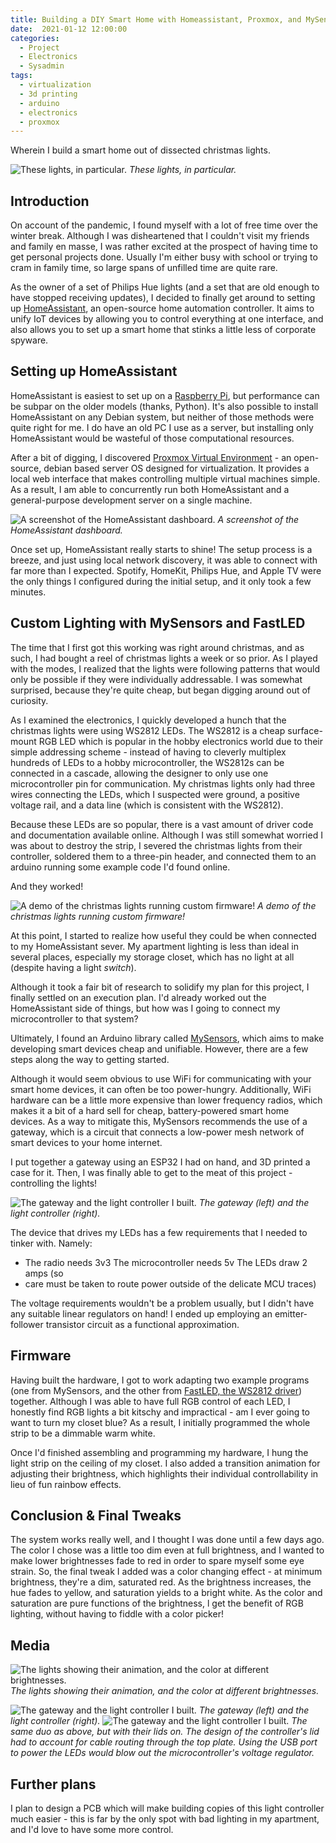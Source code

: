 ```yaml
---
title: Building a DIY Smart Home with Homeassistant, Proxmox, and MySensors
date:  2021-01-12 12:00:00
categories:
  - Project
  - Electronics
  - Sysadmin
tags:
  - virtualization
  - 3d printing
  - arduino
  - electronics
  - proxmox
---
```


Wherein I build a smart home out of dissected christmas lights.

![These lights, in particular.](/assets/home_automation/light_prototype.gif)
_These lights, in particular._

## Introduction
On account of the pandemic, I found myself with a lot of free
time over the winter break. Although I was disheartened that I couldn't visit
my friends and family en masse, I was rather excited at the prospect of having
time to get personal projects done. Usually I'm either busy with school or
trying to cram in family time, so large spans of unfilled time are quite rare.


As the owner of a set of Philips Hue lights (and a set that are old enough to
have stopped receiving updates), I decided to finally get around to setting up
[HomeAssistant](https://home-assistant.io), an open-source home automation
controller. It aims to unify IoT devices by allowing you to control everything
at one interface, and also allows you to set up a smart home that stinks a
little less of corporate spyware.


## Setting up HomeAssistant


HomeAssistant is easiest to set up on a [Raspberry
Pi](https://www.raspberrypi.org/), but performance can be subpar on the older
models (thanks, Python). It's also possible to install HomeAssistant on any
Debian system, but neither of those methods were quite right for me. I do have
an old PC I use as a server, but installing only HomeAssistant would be
wasteful of those computational resources.


After a bit of digging, I discovered [Proxmox Virtual
Environment](https://www.proxmox.com/en/proxmox-ve) - an open-source, debian
based server OS designed for virtualization. It provides a local web interface
that makes controlling multiple virtual machines simple. As a result, I am able
to concurrently run both HomeAssistant and a general-purpose development server
on a single machine.

![A screenshot of the HomeAssistant dashboard.](/assets/home_automation/hass.png)
_A screenshot of the HomeAssistant dashboard._


Once set up, HomeAssistant really starts to shine! The setup process is a
breeze, and just using local network discovery, it was able to connect with far
more than I expected. Spotify, HomeKit, Philips Hue, and Apple TV were the only
things I configured during the initial setup, and it only took a few minutes.


## Custom Lighting with MySensors and FastLED


The time that I first got this working was right around christmas, and as such,
I had bought a reel of christmas lights a week or so prior. As I played with
the modes, I realized that the lights were following patterns that would only
be possible if they were individually addressable. I was somewhat surprised,
because they're quite cheap, but began digging around out of curiosity.


As I examined the electronics, I quickly developed a hunch that the christmas
lights were using WS2812 LEDs. The WS2812 is a cheap surface-mount RGB LED
which is popular in the hobby electronics world due to their simple addressing
scheme - instead of having to cleverly multiplex hundreds of LEDs to a hobby
microcontroller, the WS2812s can be connected in a cascade, allowing the
designer to only use one microcontroller pin for communication. My christmas
lights only had three wires connecting the LEDs, which I suspected were ground,
a positive voltage rail, and a data line (which is consistent with the WS2812).


Because these LEDs are so popular, there is a vast amount of driver code and
documentation available online. Although I was still somewhat worried I was
about to destroy the strip, I severed the christmas lights from their
controller, soldered them to a three-pin header, and connected them to an
arduino running some example code I'd found online.


And they worked!

![A demo of the christmas lights running custom firmware!](/assets/home_automation/light_prototype.gif)
_A demo of the christmas lights running custom firmware!_


At this point, I started to realize how useful they could be when connected to
my HomeAssistant sever. My apartment lighting is less than ideal in several
places, especially my storage closet, which has no light at all (despite having
a light *switch*).


Although it took a fair bit of research to solidify my plan for this project, I
finally settled on an execution plan. I'd already worked out the HomeAssistant
side of things, but how was I going to connect my microcontroller to that
system?


Ultimately, I found an Arduino library called
[MySensors](https://www.mysensors.org/), which aims to make developing smart
devices cheap and unifiable. However, there are a few steps along the way to
getting started.


Although it would seem obvious to use WiFi for communicating with your
smart home devices, it can often be too power-hungry. Additionally, WiFi
hardware can be a little more expensive than lower frequency radios, which
makes it a bit of a hard sell for cheap, battery-powered smart home devices. As
a way to mitigate this, MySensors recommends the use of a gateway, which is a
circuit that connects a low-power mesh network of smart devices to your home
internet.


I put together a gateway using an ESP32 I had on hand, and 3D printed a case
for it. Then, I was finally able to get to the meat of this project -
controlling the lights!

![The gateway and the light controller I built.](/assets/home_automation/lids_off.jpg)
_The gateway (left) and the light controller (right)._

The device that drives my LEDs has a few requirements that I needed to tinker
with. Namely:
- The radio needs 3v3 The microcontroller needs 5v The LEDs draw 2 amps (so
- care must be taken to route power outside of the delicate MCU traces)


The voltage requirements wouldn't be a problem usually, but I didn't have any
suitable linear regulators on hand! I ended up employing an emitter-follower
transistor circuit as a functional approximation.


## Firmware


Having built the hardware, I got to work adapting two example programs (one
from MySensors, and the other from [FastLED, the WS2812
driver](http://fastled.io/)) together. Although I was able to have full RGB
control of each LED, I honestly find RGB lights a bit kitschy and impractical -
am I ever going to want to turn my closet blue? As a result, I initially
programmed the whole strip to be a dimmable warm white.


Once I'd finished assembling and programming my hardware, I hung the light
strip on the ceiling of my closet. I also added a transition animation for
adjusting their brightness, which highlights their individual controllability
in lieu of fun rainbow effects.




## Conclusion & Final Tweaks

The system works really well, and I thought I was done until a few days ago.
The color I chose was a little too dim even at full brightness, and I wanted to
make lower brightnesses fade to red in order to spare myself some eye strain.
So, the final tweak I added was a color changing effect - at minimum
brightness, they're a dim, saturated red. As the brightness increases, the hue
fades to yellow, and saturation yields to a bright white. As the color and
saturation are pure functions of the brightness, l get the benefit of RGB
lighting, without having to fiddle with a color picker!

## Media

![The lights showing their animation, and the color at different brightnesses.](/assets/home_automation/closet_lights.gif)
_The lights showing their animation, and the color at different brightnesses._

![The gateway and the light controller I built.](/assets/home_automation/lids_off.jpg)
_The gateway (left) and the light controller (right)._
![The gateway and the light controller I built.](/assets/home_automation/lids_on.jpg)
_The same duo as above, but with their lids on. The design of the controller's
lid had to account for cable routing through the top plate. Using the USB port
to power the LEDs would blow out the microcontroller's voltage regulator._

## Further plans

I plan to design a PCB which will make building copies of this light controller
much easier - this is far by the only spot with bad lighting in my apartment,
and I'd love to have some more control.
